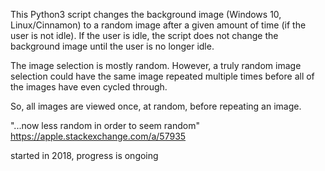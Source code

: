 This Python3 script changes the background image (Windows 10, Linux/Cinnamon) to a random image
after a given amount of time (if the user is not idle). If the user is idle, the script does not
change the background image until the user is no longer idle.

The image selection is mostly random. However, a truly random image selection could have the same
image repeated multiple times before all of the images have even cycled through.

So, all images are viewed once, at random, before repeating an image. 

"...now less random in order to seem random"  https://apple.stackexchange.com/a/57935


started in 2018, progress is ongoing
